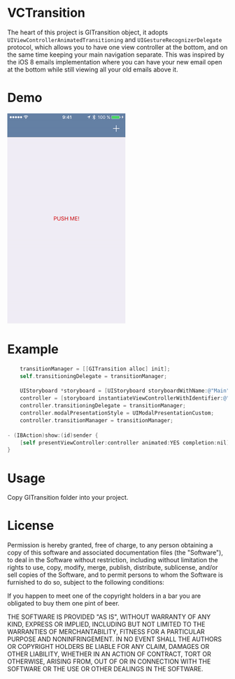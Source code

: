 
# VCTransition
The heart of this project is GITransition object, it adopts `UIViewControllerAnimatedTransitioning` and `UIGestureRecognizerDelegate` protocol, which allows you to have one view controller at the bottom, and on the same time keeping your main navigation separate. This was inspired by the iOS 8 emails implementation where you can have your new email open at the bottom while still viewing all your old emails above it.

# Demo
![Demo](https://raw.githubusercontent.com/Dalein/VCTransition/master/demo.gif)

# Example
```objectivec
    transitionManager = [[GITransition alloc] init];
    self.transitioningDelegate = transitionManager;
    
    UIStoryboard *storyboard = [UIStoryboard storyboardWithName:@"Main" bundle:nil];
    controller = [storyboard instantiateViewControllerWithIdentifier:@"vcAddNewGoal"];
    controller.transitioningDelegate = transitionManager;
    controller.modalPresentationStyle = UIModalPresentationCustom;
    controller.transitionManager = transitionManager;

- (IBAction)show:(id)sender {
    [self presentViewController:controller animated:YES completion:nil];
}
```

# Usage
Copy GITransition folder into your project.

# License 
Permission is hereby granted, free of charge, to any person obtaining a copy of
 this software and associated documentation files (the "Software"), to deal in
 the Software without restriction, including without limitation the rights to
 use, copy, modify, merge, publish, distribute, sublicense, and/or sell copies
 of the Software, and to permit persons to whom the Software is furnished to do
 so, subject to the following conditions:

 If you happen to meet one of the copyright holders in a bar you are obligated
 to buy them one pint of beer.

 THE SOFTWARE IS PROVIDED "AS IS", WITHOUT WARRANTY OF ANY KIND, EXPRESS OR
 IMPLIED, INCLUDING BUT NOT LIMITED TO THE WARRANTIES OF MERCHANTABILITY,
 FITNESS FOR A PARTICULAR PURPOSE AND NONINFRINGEMENT. IN NO EVENT SHALL THE
 AUTHORS OR COPYRIGHT HOLDERS BE LIABLE FOR ANY CLAIM, DAMAGES OR OTHER
 LIABILITY, WHETHER IN AN ACTION OF CONTRACT, TORT OR OTHERWISE, ARISING FROM,
 OUT OF OR IN CONNECTION WITH THE SOFTWARE OR THE USE OR OTHER DEALINGS IN THE
 SOFTWARE.
